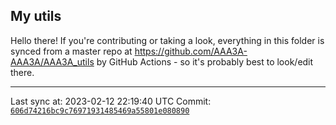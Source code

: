## My utils

Hello there! If you're contributing or taking a look, everything in this folder
is synced from a master repo at https://github.com/AAA3A-AAA3A/AAA3A_utils by GitHub Actions -
so it's probably best to look/edit there.

---

Last sync at: 2023-02-12 22:19:40 UTC
Commit: [`606d74216bc9c76971931485469a55801e080890`](https://github.com/AAA3A-AAA3A/AAA3A_utils/commit/606d74216bc9c76971931485469a55801e080890)
